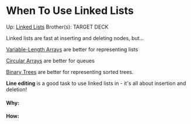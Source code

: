 # When To Use Linked Lists

Up: [Linked Lists](linked_lists)
Brother(s):
TARGET DECK

Linked lists are fast at inserting and deleting nodes, but...

[Variable-Length Arrays](variable-length_arrays) are better for representing lists

[Circular Arrays](circular_arrays) are better for queues

[Binary Trees](binary_trees) are better for representing sorted trees.

**Line editing** is a good task to use linked lists in - it's all about insertion and deletion!



































#### Why:
#### How:










